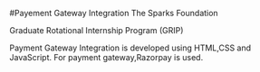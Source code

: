 #Payement Gateway Integration
The Sparks Foundation

Graduate Rotational Internship Program (GRIP)

Payment Gateway Integration is developed using HTML,CSS and JavaScript. For payment gateway,Razorpay is used.
